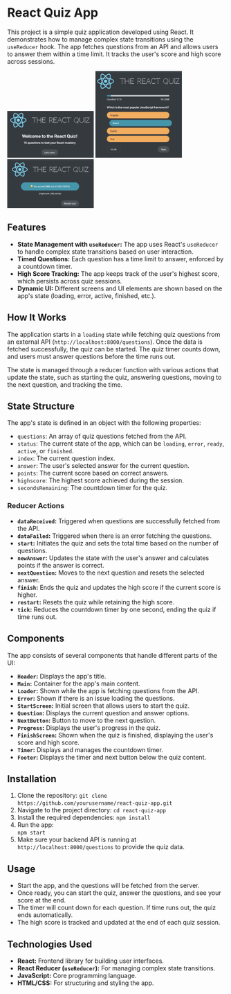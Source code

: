 # React Quiz App

This project is a simple quiz application developed using React. It demonstrates how to manage complex state transitions using the `useReducer` hook. The app fetches questions from an API and allows users to answer them within a time limit. It tracks the user's score and high score across sessions.

<img src="preview1.png" alt="app preview" width="200"/>
<img src="preview2.png" alt="app preview" width="200"/>
<img src="preview3.png" alt="app preview" width="200"/>

## Features

- **State Management with `useReducer`:** The app uses React's `useReducer` to handle complex state transitions based on user interaction.
- **Timed Questions:** Each question has a time limit to answer, enforced by a countdown timer.
- **High Score Tracking:** The app keeps track of the user's highest score, which persists across quiz sessions.
- **Dynamic UI:** Different screens and UI elements are shown based on the app's state (loading, error, active, finished, etc.).

## How It Works

The application starts in a `loading` state while fetching quiz questions from an external API (`http://localhost:8000/questions`). Once the data is fetched successfully, the quiz can be started. The quiz timer counts down, and users must answer questions before the time runs out.

The state is managed through a reducer function with various actions that update the state, such as starting the quiz, answering questions, moving to the next question, and tracking the time.

## State Structure

The app's state is defined in an object with the following properties:

- `questions`: An array of quiz questions fetched from the API.
- `status`: The current state of the app, which can be `loading`, `error`, `ready`, `active`, or `finished`.
- `index`: The current question index.
- `answer`: The user's selected answer for the current question.
- `points`: The current score based on correct answers.
- `highscore`: The highest score achieved during the session.
- `secondsRemaining`: The countdown timer for the quiz.

### Reducer Actions

- **`dataReceived`:** Triggered when questions are successfully fetched from the API.
- **`dataFailed`:** Triggered when there is an error fetching the questions.
- **`start`:** Initiates the quiz and sets the total time based on the number of questions.
- **`newAnswer`:** Updates the state with the user's answer and calculates points if the answer is correct.
- **`nextQuestion`:** Moves to the next question and resets the selected answer.
- **`finish`:** Ends the quiz and updates the high score if the current score is higher.
- **`restart`:** Resets the quiz while retaining the high score.
- **`tick`:** Reduces the countdown timer by one second, ending the quiz if time runs out.

## Components

The app consists of several components that handle different parts of the UI:

- **`Header`:** Displays the app's title.
- **`Main`:** Container for the app's main content.
- **`Loader`:** Shown while the app is fetching questions from the API.
- **`Error`:** Shown if there is an issue loading the questions.
- **`StartScreen`:** Initial screen that allows users to start the quiz.
- **`Question`:** Displays the current question and answer options.
- **`NextButton`:** Button to move to the next question.
- **`Progress`:** Displays the user's progress in the quiz.
- **`FinishScreen`:** Shown when the quiz is finished, displaying the user's score and high score.
- **`Timer`:** Displays and manages the countdown timer.
- **`Footer`:** Displays the timer and next button below the quiz content.

## Installation

1.  Clone the repository:
    `git clone https://github.com/yourusername/react-quiz-app.git`
2.  Navigate to the project directory:
    `cd react-quiz-app`
3.  Install the required dependencies:
    `npm install`
4.  Run the app:  
    `npm start`
5.  Make sure your backend API is running at `http://localhost:8000/questions` to provide the quiz data.

## Usage

- Start the app, and the questions will be fetched from the server.
- Once ready, you can start the quiz, answer the questions, and see your score at the end.
- The timer will count down for each question. If time runs out, the quiz ends automatically.
- The high score is tracked and updated at the end of each quiz session.

## Technologies Used

- **React:** Frontend library for building user interfaces.
- **React Reducer (`useReducer`):** For managing complex state transitions.
- **JavaScript:** Core programming language.
- **HTML/CSS:** For structuring and styling the app.
